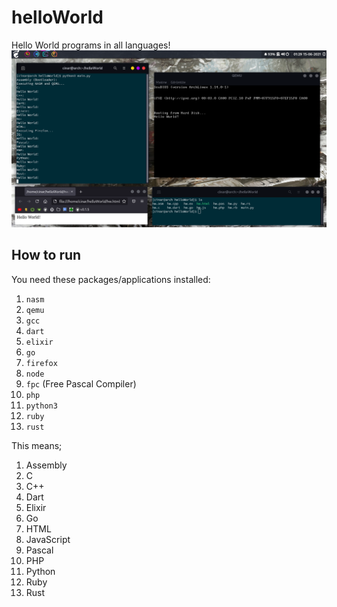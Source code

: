 # helloWorld
Hello World programs in all languages!
<img src="example.png"></img>

## How to run
You need these packages/applications installed:
1. `nasm`
2. `qemu`
3. `gcc`
4. `dart`
5. `elixir`
6. `go`
7. `firefox`
8. `node`
9. `fpc` (Free Pascal Compiler)
10. `php`
11. `python3`
12. `ruby`
13. `rust`

This means;
1. Assembly
2. C
3. C++
4. Dart
5. Elixir
6. Go
7. HTML
8. JavaScript
9. Pascal
10. PHP
11. Python
12. Ruby
13. Rust
